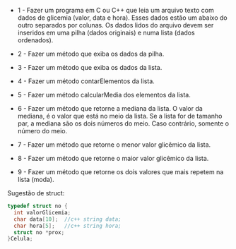 * 1 - Fazer um programa em C ou C++ que leia um arquivo texto com dados de glicemia (valor, data e hora). Esses dados estão um abaixo do outro separados por colunas.
Os dados lidos do arquivo devem ser inseridos em uma pilha (dados originais) e numa lista (dados ordenados).

* 2 - Fazer um método que exiba os dados da pilha.

* 3 - Fazer um método que exiba os dados da lista.

* 4 - Fazer um método contarElementos da lista.

* 5 - Fazer um método calcularMedia dos elementos da lista.

* 6 - Fazer um método que retorne a mediana da lista. O valor da mediana, é o valor que está no meio da lista. Se a lista for de tamanho par, a mediana são os dois 
números do meio. Caso contrário, somente o número do meio.

* 7 - Fazer um método que retorne o menor valor glicêmico da lista.

* 8 - Fazer um método que retorne o maior valor glicêmico da lista.

* 9 - Fazer um método que retorne os dois valores que mais repetem na lista (moda).


Sugestão de struct:

```cpp
typedef struct no {
  int valorGlicemia;
  char data[10];  //c++ string data;
  char hora[5];   //c++ string hora;
  struct no *prox;
}Celula;
```